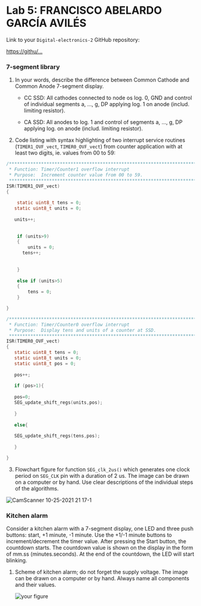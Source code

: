 
# Lab 5: FRANCISCO ABELARDO GARCÍA AVILÉS

Link to your `Digital-electronics-2` GitHub repository:

   [https://githu/...](https://github.com/...)


### 7-segment library

1. In your words, describe the difference between Common Cathode and Common Anode 7-segment display.
   * CC SSD: All cathodes connected to node os log. 0, GND and control of individual segments a, ..., g, DP applying log. 1 on anode (includ. limiting resistor).
 
   * CA SSD: All anodes to log. 1 and control of segments a, ..., g, DP applying log. on anode (includ. limiting resistor).

2. Code listing with syntax highlighting of two interrupt service routines (`TIMER1_OVF_vect`, `TIMER0_OVF_vect`) from counter application with at least two digits, ie. values from 00 to 59:

```c
/**********************************************************************
 * Function: Timer/Counter1 overflow interrupt
 * Purpose:  Increment counter value from 00 to 59.
 **********************************************************************/
ISR(TIMER1_OVF_vect)
{
    
	static uint8_t tens = 0; 
   static uint8_t units = 0;
   
   units++;
   
   
	if (units>9)
	{
		units = 0;
      tens++;
    
      
	}
   
	else if (units>5)
	{
		tens = 0;
	}

}
```

```c
/**********************************************************************
 * Function: Timer/Counter0 overflow interrupt
 * Purpose:  Display tens and units of a counter at SSD.
 **********************************************************************/
ISR(TIMER0_OVF_vect)
{
   static uint8_t tens = 0; 
   static uint8_t units = 0;
   static uint8_t pos = 0;
    
   pos++; 
    
   if (pos>1){ 
   
   pos=0;
   SEG_update_shift_regs(units,pos);
   
   }
   
   else{
   
   SEG_update_shift_regs(tens,pos);
   
   }

}
```

3. Flowchart figure for function `SEG_clk_2us()` which generates one clock period on `SEG_CLK` pin with a duration of 2&nbsp;us. The image can be drawn on a computer or by hand. Use clear descriptions of the individual steps of the algorithms.

![CamScanner 10-25-2021 21 17-1](https://user-images.githubusercontent.com/91128800/138756645-dcf6de1a-c686-4ec4-87d6-b324350e854a.jpg)



### Kitchen alarm

Consider a kitchen alarm with a 7-segment display, one LED and three push buttons: start, +1 minute, -1 minute. Use the +1/-1 minute buttons to increment/decrement the timer value. After pressing the Start button, the countdown starts. The countdown value is shown on the display in the form of mm.ss (minutes.seconds). At the end of the countdown, the LED will start blinking.

1. Scheme of kitchen alarm; do not forget the supply voltage. The image can be drawn on a computer or by hand. Always name all components and their values.

   ![your figure]()
